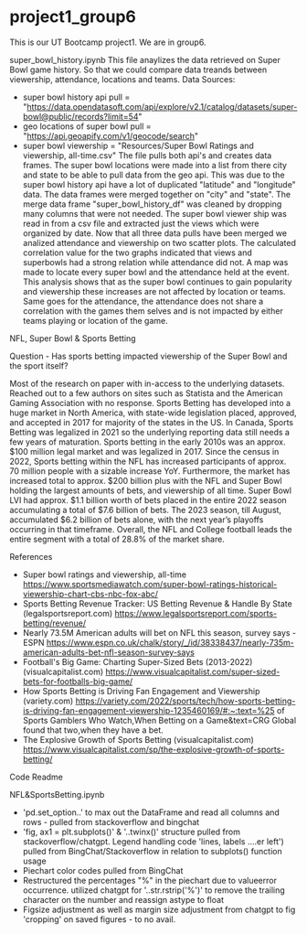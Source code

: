 # project1_group6

This is our UT Bootcamp project1. We are in group6.

super_bowl_history.ipynb
This file anaylizes the data retrieved on Super Bowl game history. So that we could compare data treands between viewership, attendance, locations and teams.
Data Sources:
-   super bowl history api pull = "https://data.opendatasoft.com/api/explore/v2.1/catalog/datasets/super-bowl@public/records?limit=54"
-   geo locations of super bowl pull = "https://api.geoapify.com/v1/geocode/search"
-   super bowl viewership = "Resources/Super Bowl Ratings and viewership, all-time.csv"
The file pulls both api's and creates data frames. The super bowl locations were made into a list from there city and state to be able to pull data from the geo api. This was due to the super bowl history api have a lot of duplicated "latitude" and "longitude" data. 
The data frames were merged together on "city" and "state".
The merge data frame "super_bowl_history_df" was cleaned by dropping many columns that were not needed. 
The super bowl viewer ship was read in from a csv file and extracted just the views which were organized by date.
Now that all three data pulls have been merged we analized attendance and viewership on two scatter plots.
The calculated correlation value for the two graphs indicated that views and superbowls had a strong relation while attendance did not. 
A map was made to locate every super bowl and the attendance held at the event. 
This analysis shows that as the super bowl continues to gain popularity and viewership these increases are not affected by location or teams. Same goes for the attendance, the attendance does not share a correlation with the games them selves and is not impacted by either teams playing or location of the game.


NFL, Super Bowl & Sports Betting


Question - Has sports betting impacted viewership of the Super Bowl and the sport itself?

Most of the research on paper with in-access to the underlying datasets. Reached out to a few authors on sites such as Statista and the American Gaming Association with no response. Sports Betting has developed into a huge market in North America, with state-wide legislation placed, approved, and accepted in 2017 for majority of the states in the US. In Canada, Sports Betting was legalized in 2021 so the underlying reporting data still needs a few years of maturation. Sports betting in the early 2010s was an approx. $100 million legal market and was legalized in 2017. Since the census in 2022, Sports betting within the NFL has increased participants of approx. 70 million people with a sizable increase YoY. Furthermore, the market has increased total to approx. $200 billion plus with the NFL and Super Bowl holding the largest amounts of bets, and viewership of all time. Super Bowl LVI had approx. $1.1 billion worth of bets placed in the entire 2022 season accumulating a total of $7.6 billion of bets. The 2023 season, till August, accumulated $6.2 billion of bets alone, with the next year’s playoffs occurring in that timeframe. Overall, the NFL and College football leads the entire segment with a total of 28.8% of the market share.

References
- Super bowl ratings and viewership, all-time	https://www.sportsmediawatch.com/super-bowl-ratings-historical-viewership-chart-cbs-nbc-fox-abc/
- Sports Betting Revenue Tracker: US Betting Revenue & Handle By State (legalsportsreport.com)	https://www.legalsportsreport.com/sports-betting/revenue/
- Nearly 73.5M American adults will bet on NFL this season, survey says - ESPN	https://www.espn.co.uk/chalk/story/_/id/38338437/nearly-735m-american-adults-bet-nfl-season-survey-says
- Football's Big Game: Charting Super-Sized Bets (2013-2022) (visualcapitalist.com)	https://www.visualcapitalist.com/super-sized-bets-for-footballs-big-game/
- How Sports Betting is Driving Fan Engagement and Viewership (variety.com)	https://variety.com/2022/sports/tech/how-sports-betting-is-driving-fan-engagement-viewership-1235460169/#:~:text=%25 of Sports Gamblers Who Watch,When Betting on a Game&text=CRG Global found that two,when they have a bet.
- The Explosive Growth of Sports Betting (visualcapitalist.com)	https://www.visualcapitalist.com/sp/the-explosive-growth-of-sports-betting/


Code Readme 

NFL&SportsBetting.ipynb
-	'pd.set_option..' to max out the DataFrame and read all columns and rows - pulled from stackoverflow and bingchat
-	'fig, ax1 = plt.subplots()' & '..twinx()' structure pulled from stackoverflow/chatgpt. Legend handling code 'lines, labels ....er left') pulled from BingChat/Stackoverflow in relation to subplots() function usage
-	Piechart color codes pulled from BingChat
-	Restructured the percentages "%" in the piechart due to valueerror occurrence. utilized chatgpt for '..str.rstrip('%')' to remove the trailing character on the number and reassign astype to float
-	Figsize adjustment as well as margin size adjustment from chatgpt to fig 'cropping' on saved figures - to no avail.
